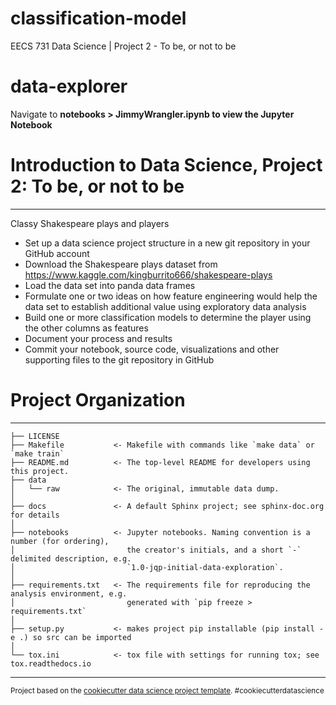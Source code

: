 # classification-model
EECS 731 Data Science | Project 2 - To be, or not to be

data-explorer
==============================

Navigate to **notebooks > JimmyWrangler.ipynb to view the Jupyter Notebook**

# Introduction to Data Science, Project 2: To be, or not to be
------------

Classy Shakespeare plays and players

- Set up a data science project structure in a new git repository in your GitHub account
- Download the Shakespeare plays dataset from https://www.kaggle.com/kingburrito666/shakespeare-plays
- Load the data set into panda data frames
- Formulate one or two ideas on how feature engineering would help the data set to establish additional value using exploratory data analysis
- Build one or more classification models to determine the player using the other columns as features
- Document your process and results
- Commit your notebook, source code, visualizations and other supporting files to the git repository in GitHub

# Project Organization
------------

    ├── LICENSE
    ├── Makefile           <- Makefile with commands like `make data` or `make train`
    ├── README.md          <- The top-level README for developers using this project.
    ├── data
    │   └── raw            <- The original, immutable data dump.
    │
    ├── docs               <- A default Sphinx project; see sphinx-doc.org for details
    │
    ├── notebooks          <- Jupyter notebooks. Naming convention is a number (for ordering),
    │                         the creator's initials, and a short `-` delimited description, e.g.
    │                         `1.0-jqp-initial-data-exploration`.
    │
    ├── requirements.txt   <- The requirements file for reproducing the analysis environment, e.g.
    │                         generated with `pip freeze > requirements.txt`
    │
    ├── setup.py           <- makes project pip installable (pip install -e .) so src can be imported
    │
    └── tox.ini            <- tox file with settings for running tox; see tox.readthedocs.io


--------

<p><small>Project based on the <a target="_blank" href="https://drivendata.github.io/cookiecutter-data-science/">cookiecutter data science project template</a>. #cookiecutterdatascience</small></p>
